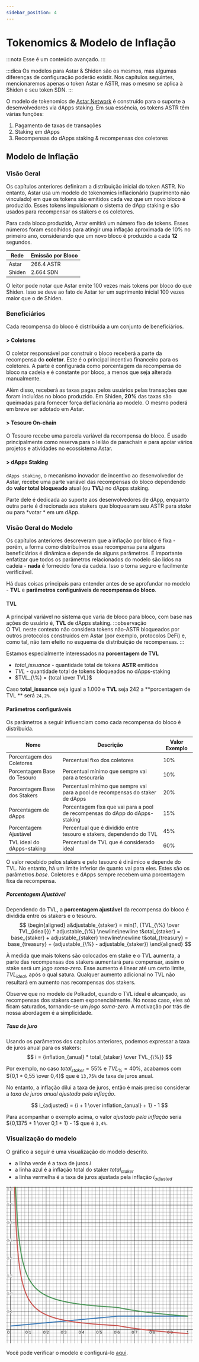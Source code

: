```yaml
---
sidebar_position: 4
---
```


# Tokenomics & Modelo de Inflação

:::nota
Esse é um conteúdo avançado.
:::

:::dica
Os modelos para Astar & Shiden são os mesmos, mas algumas diferenças de configuração poderão existir. Nos capítulos seguintes, mencionaremos apenas o token Astar e ASTR, mas o mesmo se aplica à Shiden e seu token SDN.
:::

O modelo de tokenomics de [Astar Network][] é construído para o suporte a desenvolvedores via dApps staking. Em sua essência, os tokens ASTR têm várias funções:

1. Pagamento de taxas de transações
2. Staking em dApps
3. Recompensas do dApps staking & recompensas dos coletores

## Modelo de Inflação

### Visão Geral

Os capítulos anteriores definiram a distribuição inicial do token ASTR. No entanto, Astar usa um modelo de tokenomics inflacionário (suprimento não vinculado) em que os tokens são emitidos cada vez que um novo bloco é produzido. Esses tokens impulsionam o sistema de dApp staking e são usados para recompensar os stakers e os coletores.

Para cada bloco produzido, Astar emitirá um número fixo de tokens. Esses números foram escolhidos para atingir uma inflação aproximada de 10% no primeiro ano, considerando que um novo bloco é produzido a cada **12** segundos.

| Rede   | Emissão por Bloco |
| ------ | ----------------- |
| Astar  | 266.4 ASTR        |
| Shiden | 2.664 SDN         |

O leitor pode notar que Astar emite 100 vezes mais tokens por bloco do que Shiden. Isso se deve ao fato de Astar ter um suprimento inicial 100 vezes maior que o de Shiden.

### Beneficiários

Cada recompensa do bloco é distribuída a um conjunto de beneficiários. ​
#### > Coletores

O coletor responsável por construir o bloco receberá a parte da recompensa do **coletor**. Este é o principal incentivo financeiro para os coletores. A parte é configurada como porcentagem da recompensa do bloco na cadeia e é constante por bloco, a menos que seja alterada manualmente.

Além disso, receberá as taxas pagas pelos usuários pelas transações que foram incluídas no bloco produzido. Em Shiden, **20%** das taxas são queimadas para fornecer força deflacionária ao modelo. O mesmo poderá em breve ser adotado em Astar.

#### > Tesouro On-chain

O Tesouro recebe uma parcela variável da recompensa do bloco. É usado principalmente como reserva para o leilão de parachain e para apoiar vários projetos e atividades no ecossistema Astar.

#### > dApps Staking

`dApps staking`, o mecanismo inovador de incentivo ao desenvolvedor de Astar, recebe uma parte variável das recompensas do bloco dependendo do **valor total bloqueado** atual (ou **TVL**) no dApps staking.

Parte dele é dedicada ao suporte aos desenvolvedores de dApp, enquanto outra parte é direcionada aos stakers que bloquearam seu ASTR para *stake* ou para *votar * em um dApp.

### Visão Geral do Modelo

Os capítulos anteriores descreveram que a inflação por bloco é fixa - porém, a forma como distribuímos essa recompensa para alguns beneficiários é dinâmica e depende de alguns parâmetros. É importante enfatizar que todos os parâmetros relacionados do modelo são lidos na cadeia - **nada** é fornecido fora da cadeia. Isso o torna seguro e facilmente verificável.

Há duas coisas principais para entender antes de se aprofundar no modelo - **TVL** e **parâmetros configuráveis de recompensa do bloco**.

#### TVL

A principal variável no sistema que varia de bloco para bloco, com base nas ações do usuário é, **TVL** de dApps staking. :::observação  
O TVL neste contexto não considera tokens não-ASTR bloqueados por outros protocolos construídos em Astar (por exemplo, protocolos DeFi) e, como tal, não tem efeito no esquema de distribuição de recompensas.
:::

Estamos especialmente interessados na **porcentagem de TVL**
- $total\_issuance$ - quantidade total de tokens **ASTR** emitidos
- $TVL$ - quantidade total de tokens bloqueados no dApps-staking
- $TVL_{\%} = {total \over TVL}$

Caso **total_issuance** seja igual a 1.000 e **TVL** seja 242 a **porcentagem de TVL ** será `24,2%`.

#### Parâmetros configuráveis

Os parâmetros a seguir influenciam como cada recompensa do bloco é distribuída.

| Nome                         | Descrição                                                                      | Valor Exemplo |
| ---------------------------- | ------------------------------------------------------------------------------ | ------------- |
| Porcentagem dos Coletores    | Percentual fixo dos coletores                                                  | 10%           |
| Porcentagem Base do Tesouro  | Percentual mínimo que sempre vai para a tesouraria                             | 10%           |
| Porcentagem Base dos Stakers | Percentual mínimo que sempre vai para a pool de recompensas do staker de dApps | 20%           |
| Porcentagem de dApps         | Porcentagem fixa que vai para a pool de recompensas do dApp do dApps-staking   | 15%           |
| Porcentagem Ajustável        | Percentual que é dividido entre tesouro e stakers, dependendo do TVL           | 45%           |
| TVL ideal do dApps-staking   | Percentual de TVL que é considerado ideal                                      | 60%           |

O valor recebido pelos stakers e pelo tesouro é dinâmico e depende do TVL. No entanto, há um limite inferior de quanto vai para eles. Estes são os parâmetros *base*. Coletores e dApps sempre recebem uma porcentagem fixa da recompensa.

##### Porcentagem Ajustável

Dependendo do TVL, a **porcentagem ajustável** da recompensa do bloco é dividida entre os stakers e o tesouro. $$ \begin{aligned} a&djustable_{staker} = min(1, {TVL_{\%} \over TVL_{ideal}}) * adjustable_{\%} \newline\newline t&otal_{staker} = base_{staker} + adjustable_{staker} \newline\newline t&otal_{treasury} = base_{treasury} + (adjustable_{\%} - adjustable_{staker}) \end{aligned} $$

À medida que mais tokens são colocados em stake e o TVL aumenta, a parte das recompensas dos stakers aumentará para compensar, assim o stake será um *jogo soma-zero*. Esse aumento é linear até um certo limite, $TVL_{ideal}$, após o qual satura. Qualquer aumento adicional no TVL não resultará em aumento nas recompensas dos stakers.

Observe que no modelo de Polkadot, quando o TVL ideal é alcançado, as recompensas dos stakers caem exponencialmente. No nosso caso, eles só ficam saturados, tornando-se um *jogo soma-zero*. A motivação por trás de nossa abordagem é a simplicidade.

##### Taxa de juro

Usando os parâmetros dos capítulos anteriores, podemos expressar a taxa de juros anual para os stakers: $$ i = {inflation_{anual} * total_{staker} \over TVL_{\%}} $$

Por exemplo, no caso $total_{staker} = 55\%$ e $TVL_{\%} = 40\%$, acabamos com ${0,1 * 0,55 \over 0,4}$ que é `13,75%` de taxa de juros anual.

No entanto, a inflação dilui a taxa de juros, então é mais preciso considerar a *taxa de juros anual ajustada pela inflação*.

$$ i_{adjusted} = {i + 1 \over inflation_{anual} + 1} - 1 $$

Para acompanhar o exemplo acima, o valor *ajustado pela inflação* seria ${0,1375 + 1 \over 0,1 + 1} - 1$ que é `3,4%`.

### Visualização do modelo

O gráfico a seguir é uma visualização do modelo descrito.

* a linha verde é a taxa de juros $i$
* a linha azul é a inflação total do staker $total_{staker}$
* a linha vermelha é a taxa de juros ajustada pela inflação $i_{adjusted}$

![tokenomics_model_visualização](img/tokenomics_1.png)

Você pode verificar o modelo e configurá-lo [aqui](https://www.desmos.com/calculator/cjjkt6smk5).

[Astar Network]: https://astar.network/